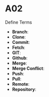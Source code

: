 # A02
Define Terms
<ul>
    <li><strong>Branch</strong>:</li>
    <li><strong>Clone</strong>:</li>
    <li><strong>Commit</strong>:</li>
    <li><strong>Fetch</strong>:</li>
    <li><strong>GIT</strong>:</li>
    <li><strong>Github</strong>:</li>
    <li><strong>Merge</strong>:</li>
    <li><strong>Merge Conflict</strong>:</li>
    <li><strong>Push</strong>:</li>
    <li><strong>Pull</strong>:</li>
    <li><strong>Remote</strong>:</li>
    <li><strong>Repository</strong>:</li>
</ul>